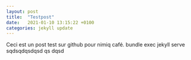 ```yaml
---
layout: post
title:  "Testpost"
date:   2021-01-10 13:15:22 +0100
categories: jekyll update
---
```

Ceci est un post test sur github pour nimiq café.
bundle exec jekyll serve
sqdsqdqsdqsd
qs
dqsd

